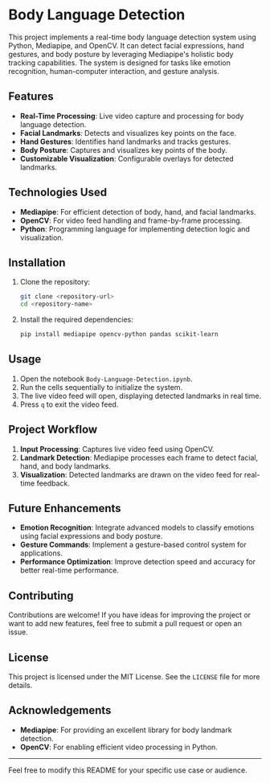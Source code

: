 # Body Language Detection

This project implements a real-time body language detection system using Python, Mediapipe, and OpenCV. It can detect facial expressions, hand gestures, and body posture by leveraging Mediapipe's holistic body tracking capabilities. The system is designed for tasks like emotion recognition, human-computer interaction, and gesture analysis.

## Features

- **Real-Time Processing**: Live video capture and processing for body language detection.
- **Facial Landmarks**: Detects and visualizes key points on the face.
- **Hand Gestures**: Identifies hand landmarks and tracks gestures.
- **Body Posture**: Captures and visualizes key points of the body.
- **Customizable Visualization**: Configurable overlays for detected landmarks.

## Technologies Used

- **Mediapipe**: For efficient detection of body, hand, and facial landmarks.
- **OpenCV**: For video feed handling and frame-by-frame processing.
- **Python**: Programming language for implementing detection logic and visualization.

## Installation

1. Clone the repository:
   ```bash
   git clone <repository-url>
   cd <repository-name>
   ```

2. Install the required dependencies:
   ```bash
   pip install mediapipe opencv-python pandas scikit-learn
   ```

## Usage

1. Open the notebook `Body-Language-Detection.ipynb`.
2. Run the cells sequentially to initialize the system.
3. The live video feed will open, displaying detected landmarks in real time.
4. Press `q` to exit the video feed.

## Project Workflow

1. **Input Processing**: Captures live video feed using OpenCV.
2. **Landmark Detection**: Mediapipe processes each frame to detect facial, hand, and body landmarks.
3. **Visualization**: Detected landmarks are drawn on the video feed for real-time feedback.

## Future Enhancements

- **Emotion Recognition**: Integrate advanced models to classify emotions using facial expressions and body posture.
- **Gesture Commands**: Implement a gesture-based control system for applications.
- **Performance Optimization**: Improve detection speed and accuracy for better real-time performance.

## Contributing

Contributions are welcome! If you have ideas for improving the project or want to add new features, feel free to submit a pull request or open an issue.

## License

This project is licensed under the MIT License. See the `LICENSE` file for more details.

## Acknowledgements

- **Mediapipe**: For providing an excellent library for body landmark detection.
- **OpenCV**: For enabling efficient video processing in Python.

---

Feel free to modify this README for your specific use case or audience.
